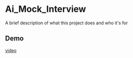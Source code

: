 
# Ai_Mock_Interview

A brief description of what this project does and who it's for


## Demo
[video](https://github.com/user-attachments/assets/78faff22-6dc4-47c2-b793-8170b315954c)









